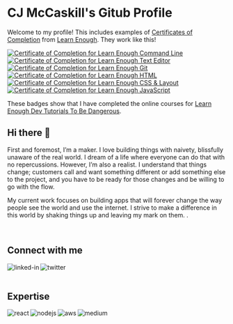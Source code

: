 # CJ McCaskill's Gitub Profile

Welcome to my profile! This includes examples of [Certificates of Completion](https://www.learnenough.com/certificates/cjmccaskill) from [Learn Enough](https://www.learnenough.com/). They work like this!

<a href="https://www.learnenough.com/certificates/cjmccaskill"><img src="https://www.learnenough.com/certificates/cjmccaskill/command-line-tutorial.svg" alt="Certificate of Completion for Learn Enough Command Line"></a><a href="https://www.learnenough.com/certificates/cjmccaskill"><img src="https://www.learnenough.com/certificates/cjmccaskill/text-editor-tutorial.svg" alt="Certificate of Completion for Learn Enough Text Editor"></a><a href="https://www.learnenough.com/certificates/cjmccaskill"><img src="https://www.learnenough.com/certificates/cjmccaskill/git-tutorial.svg" alt="Certificate of Completion for Learn Enough Git"></a><a href="https://www.learnenough.com/certificates/cjmccaskill"><img src="https://www.learnenough.com/certificates/cjmccaskill/html-tutorial.svg" alt="Certificate of Completion for Learn Enough HTML"></a><a href="https://www.learnenough.com/certificates/cjmccaskill"><img src="https://www.learnenough.com/certificates/cjmccaskill/css-and-layout-tutorial.svg" alt="Certificate of Completion for Learn Enough CSS &amp; Layout"></a><a href="https://www.learnenough.com/certificates/cjmccaskill"><img src="https://www.learnenough.com/certificates/cjmccaskill/javascript-tutorial.svg" alt="Certificate of Completion for Learn Enough JavaScript"></a>

These badges show that I have completed the online courses for [Learn Enough Dev Tutorials To Be Dangerous](https://www.learnenough.com/).

## Hi there 👋

First and foremost, I’m a maker. I love building things with naivety, blissfully unaware of the real world. I dream of a life where everyone can do that with no repercussions. However, I’m also a realist. I understand that things change; customers call and want something different or add something else to the project, and you have to be ready for those changes and be willing to go with the flow.

My current work focuses on building apps that will forever change the way people see the world and use the internet. I strive to make a difference in this world by shaking things up and leaving my mark on them.
.

<br>

## Connect with me
[<img align="left" alt="linked-in" src="https://img.shields.io/badge/linkedin-%230077B5.svg?&style=for-the-badge&logo=linkedin&logoColor=white" />](https://www.linkedin.com/in/cjmccaskill)

[<img align="left" alt="twitter" src="https://img.shields.io/badge/twitter-%231DA1F2.svg?&style=for-the-badge&logo=twitter&logoColor=white" />](https://twitter.com/cjmccaskill)

<br>
<br>

## Expertise
<img align="left" alt="react" src="https://img.shields.io/badge/react%20-%2320232a.svg?&style=for-the-badge&logo=react&logoColor=%2361DAFB" />
<img align="left" alt="nodejs" src="https://img.shields.io/badge/node.js%20-%2343853D.svg?&style=for-the-badge&logo=node.js&logoColor=white" />
<img align="left" alt="aws" src="https://img.shields.io/badge/Amazon%20AWS-%23232F3E?logo=amazon-aws&logoColor=white&style=for-the-badge" />
<img align="left" alt="medium" src="https://img.shields.io/badge/postgres-%23316192.svg?&style=for-the-badge&logo=postgresql&logoColor=white" />

<br>
<br>

<!--
**cjmccaskill/cjmccaskill** is a ✨ _special_ ✨ repository because its `README.md` (this file) appears on your GitHub profile.

Here are some ideas to get you started:

- 🔭 I’m currently working on ...
- 🌱 I’m currently learning ...
- 👯 I’m looking to collaborate on ...
- 🤔 I’m looking for help with ...
- 💬 Ask me about ...
- 📫 How to reach me: ...
- 😄 Pronouns: ...
- ⚡ Fun fact: ...
-->
